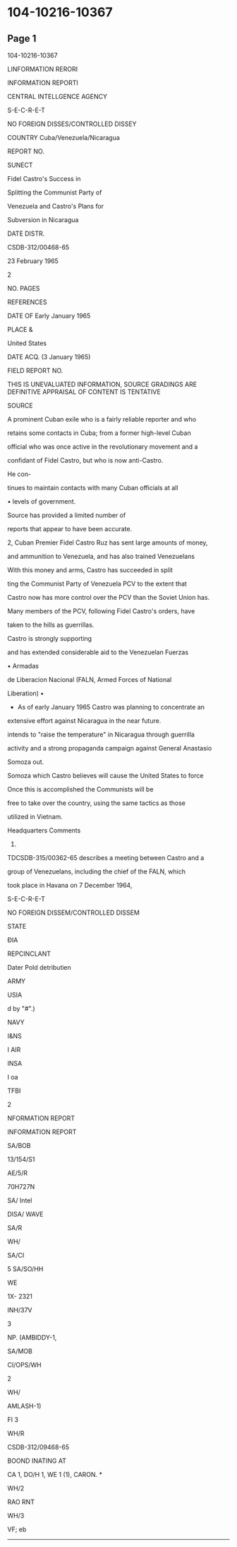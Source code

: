 # 104-10216-10367

## Page 1

104-10216-10367

LINFORMATION RERORI

INFORMATION REPORTI

CENTRAL INTELLGENCE AGENCY

S-E-C-R-E-T

NO FOREIGN DISSES/CONTROLLED DISSEY

COUNTRY Cuba/Venezuela/Nicaragua

REPORT NO.

SUNECT

Fidel Castro's Success in

Splitting the Communist Party of

Venezuela and Castro's Plans for

Subversion in Nicaragua

DATE DISTR.

CSDB-312/00468-65

23 February 1965

2

NO. PAGES

REFERENCES

DATE OF Early January 1965

PLACE &

United States

DATE ACQ. (3 January 1965)

FIELD REPORT NO.

THIS IS UNEVALUATED INFORMATION, SOURCE GRADINGS ARE DEFINITIVE APPRAISAL OF CONTENT IS TENTATIVE

SOURCE

A prominent Cuban exile who is a fairly reliable reporter and who

retains some contacts in Cuba; from a former high-level Cuban

official who was once active in the revolutionary movement and a

confidant of Fidel Castro, but who is now anti-Castro.

He con-

tinues to maintain contacts with many Cuban officials at all

• levels of government.

Source has provided a limited number of

reports that appear to have been accurate.

2, Cuban Premier Fidel Castro Ruz has sent large amounts of money,

and ammunition to Venezuela, and has also trained Venezuelans

With this money and arms, Castro has succeeded in split

ting the Communist Party of Venezuela PCV to the extent that

Castro now has more control over the PCV than the Soviet Union has.

Many members of the PCV, following Fidel Castro's orders, have

taken to the hills as guerrillas.

Castro is strongly supporting

and has extended considerable aid to the Venezuelan Fuerzas

• Armadas

de Liberacion Nacional (FALN, Armed Forces of National

Liberation) •

* As of early January 1965 Castro was planning to concentrate an

extensive effort against Nicaragua in the near future.

intends to "raise the temperature" in Nicaragua through guerrilla

activity and a strong propaganda campaign against General Anastasio

Somoza out.

Somoza which Castro believes will cause the United States to force

Once this is accomplished the Communists will be

free to take over the country, using the same tactics as those

utilized in Vietnam.

Headquarters Comments

1.

TDCSDB-315/00362-65 describes a meeting between Castro and a

group of Venezuelans, including the chief of the FALN, which

took place in Havana on 7 December 1964,

S-E-C-R-E-T

NO FOREIGN DISSEM/CONTROLLED DISSEM

STATE

ĐIA

REPCINCLANT

Dater Pold detributien

ARMY

USIA

d by "#".)

NAVY

I&NS

I AIR

INSA

I oa

TFBI

2

NFORMATION REPORT

INFORMATION REPORT

SA/BOB

13/154/S1

AE/5/R

70H727N

SA/ Intel

DISA/ WAVE

SA/R

WH/

SA/CI

5 SA/SO/HH

WE

1X- 2321

INH/37V

3

NP. (AMBIDDY-1,

SA/MOB

CI/OPS/WH

2

WH/

AMLASH-1)

FI 3

WH/R

CSDB-312/09468-65

BOOND INATING AT

CA 1, DO/H 1, WE 1 (1), CARON. *

WH/2

RAO RNT

WH/3

VF; eb

---

